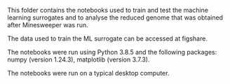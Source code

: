 This folder contains the notebooks used to train and test the machine learning surrogates and to analyse the reduced genome that was obtained after Minesweeper was run.

The data used to train the ML surrogate can be accessed at figshare.

The notebooks were run using Python 3.8.5 and the following packages: numpy (version 1.24.3), matplotlib (version 3.7.3).

The notebooks were run on a typical desktop computer.
